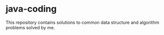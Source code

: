 # java-coding
This repository contains solutions to common data structure and algorithm problems solved by me.
